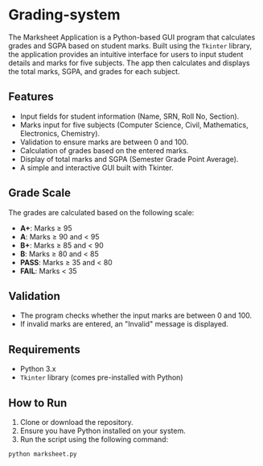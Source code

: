 # Grading-system
The Marksheet Application is a Python-based GUI program that calculates grades and SGPA based on student marks. Built using the `Tkinter` library, the application provides an intuitive interface for users to input student details and marks for five subjects. The app then calculates and displays the total marks, SGPA, and grades for each subject.

## Features

- Input fields for student information (Name, SRN, Roll No, Section).
- Marks input for five subjects (Computer Science, Civil, Mathematics, Electronics, Chemistry).
- Validation to ensure marks are between 0 and 100.
- Calculation of grades based on the entered marks.
- Display of total marks and SGPA (Semester Grade Point Average).
- A simple and interactive GUI built with Tkinter.

## Grade Scale

The grades are calculated based on the following scale:
- **A+**: Marks ≥ 95
- **A**: Marks ≥ 90 and < 95
- **B+**: Marks ≥ 85 and < 90
- **B**: Marks ≥ 80 and < 85
- **PASS**: Marks ≥ 35 and < 80
- **FAIL**: Marks < 35

## Validation

- The program checks whether the input marks are between 0 and 100.
- If invalid marks are entered, an "Invalid" message is displayed.

## Requirements

- Python 3.x
- `Tkinter` library (comes pre-installed with Python)

## How to Run

1. Clone or download the repository.
2. Ensure you have Python installed on your system.
3. Run the script using the following command:

```bash
python marksheet.py
